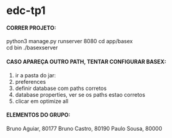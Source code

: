 # edc-tp1

#### CORRER PROJETO: 
python3 manage.py runserver 8080 
cd app/basex  
cd bin 
./basexserver 

#### CASO APAREÇA OUTRO PATH, TENTAR CONFIGURAR BASEX:
1. ir a pasta do jar: 
2. preferences
3. definir database com paths corretos
4. database properties, ver se os paths estao corretos
5. clicar em optimize all

#### ELEMENTOS DO GRUPO:
Bruno Aguiar, 80177
Bruno Castro, 80190
Paulo Sousa,  80000
